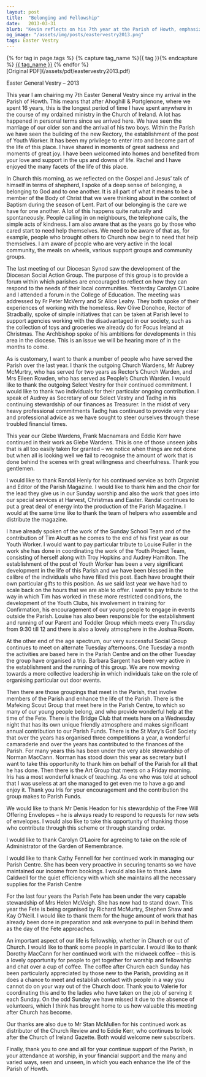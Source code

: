 ```yaml
---
layout: post
title:  "Belonging and Fellowship"
date:   2013-03-31
blurb: "Kevin reflects on his 7th year at the Parish of Howth, emphasizing the sense of belonging and care within the community. He discusses the personal and parish developments, including family milestones, the building of a new Rectory, and the establishment of a Youth Worker post. Kevin also highlights the parish's social initiatives and expresses gratitude to various individuals for their contributions to the parish life."
og_image: "/assets/img/posts/eastervestry2013.png"
tags: Easter Vestry
---    
```

<div class="tag-pills">
  {% for tag in page.tags %}
    {% capture tag_name %}{{ tag }}{% endcapture %}
    <a href="{{ site.baseurl }}/tag/{{ tag_name }}" class="tag-pill">{{ tag_name }}</a>
  {% endfor %}
</div>
[Original PDF](/assets/pdf/eastervestry2013.pdf)

Easter General Vestry – 2013

This year I am chairing my 7th Easter General Vestry since my arrival in the Parish of Howth. This means that after Ahoghill & Portglenone, where we spent 16 years, this is the longest period of time I have spent anywhere in the course of my ordained ministry in the Church of Ireland. A lot has happened in personal terms since we arrived here. We have seen the marriage of our older son and the arrival of his two boys. Within the Parish we have seen the building of the new Rectory, the establishment of the post of Youth Worker. It has been my privilege to enter into and become part of the life of this place. I have shared in moments of great sadness and moments of great joy. I have been welcomed into homes and benefited from your love and support in the ups and downs of life. Rachel and I have enjoyed the many facets of the life of this place.

In Church this morning, as we reflected on the Gospel and Jesus’ talk of himself in terms of shepherd, I spoke of a deep sense of belonging, a belonging to God and to one another. It is all part of what it means to be a member of the Body of Christ that we were thinking about in the context of Baptism during the season of Lent. Part of our belonging is the care we have for one another. A lot of this happens quite naturally and spontaneously. People calling in on neighbours, the telephone calls, the simple acts of kindness. I am also aware that as the years go by those who cared start to need help themselves. We need to be aware of that as, for example, people who brought others to Church now begin to need that help themselves. I am aware of people who are very active in the local community, the meals on wheels, various support groups and community groups.

The last meeting of our Diocesan Synod saw the development of the Diocesan Social Action Group. The purpose of this group is to provide a forum within which parishes are encouraged to reflect on how they can respond to the needs of their local communities. Yesterday Carolyn O’Laoire and I attended a forum in the College of Education. The meeting was addressed by Fr Peter McVerry and Sr Alice Leahy. They both spoke of their experiences of working with the homeless. Rev Olive Donohoe, Rector of Stradbally, spoke of simple initiatives that can be taken at Parish level to support agencies working with the disadvantaged in our society, such as the collection of toys and groceries we already do for Focus Ireland at Christmas. The Archbishop spoke of his ambitions for developments in this area in the diocese. This is an issue we will be hearing more of in the months to come.

As is customary, I want to thank a number of people who have served the Parish over the last year. I thank the outgoing Church Wardens, Mr Aubrey McMurtry, who has served for two years as Rector’s Church Warden, and Mrs Eileen Rowden, who has served as People’s Church Warden. I would like to thank the outgoing Select Vestry for their continued commitment. I would like to thank two individuals for their particular ongoing contribution. I speak of Audrey as Secretary of our Select Vestry and Tadhg in his continuing stewardship of our finances as Treasurer. In the midst of very heavy professional commitments Tadhg has continued to provide very clear and professional advice as we have sought to steer ourselves through these troubled financial times.

This year our Glebe Wardens, Frank Macnamara and Eddie Kerr have continued in their work as Glebe Wardens. This is one of those unseen jobs that is all too easily taken for granted – we notice when things are not done but when all is looking well we fail to recognise the amount of work that is done behind the scenes with great willingness and cheerfulness. Thank you gentlemen.

I would like to thank Randal Henly for his continued service as both Organist and Editor of the Parish Magazine. I would like to thank him and the choir for the lead they give us in our Sunday worship and also the work that goes into our special services at Harvest, Christmas and Easter. Randal continues to put a great deal of energy into the production of the Parish Magazine. I would at the same time like to thank the team of helpers who assemble and distribute the magazine.

I have already spoken of the work of the Sunday School Team and of the contribution of Tim Alcutt as he comes to the end of his first year as our Youth Worker. I would want to pay particular tribute to Louise Fuller in the work she has done in coordinating the work of the Youth Project Team, consisting of herself along with Troy Hopkins and Audrey Hamilton. The establishment of the post of Youth Worker has been a very significant development in the life of this Parish and we have been blessed in the calibre of the individuals who have filled this post. Each have brought their own particular gifts to this position. As we said last year we have had to scale back on the hours that we are able to offer. I want to pay tribute to the way in which Tim has worked in these more restricted conditions, the development of the Youth Clubs, his involvement in training for Confirmation, his encouragement of our young people to engage in events outside the Parish. Louise has also been responsible for the establishment and running of our Parent and Toddler Group which meets every Thursday from 9:30 till 12 and there is also a lovely atmosphere in the Joshua Room.

At the other end of the age spectrum, our very successful Social Group continues to meet on alternate Tuesday afternoons. One Tuesday a month the activities are based here in the Parish Centre and on the other Tuesday the group have organised a trip. Barbara Sargent has been very active in the establishment and the running of this group. We are now moving towards a more collective leadership in which individuals take on the role of organising particular out door events.

Then there are those groupings that meet in the Parish, that involve members of the Parish and enhance the life of the Parish. There is the Mafeking Scout Group that meet here in the Parish Centre, to which so many of our young people belong, and who provide wonderful help at the time of the Fete. There is the Bridge Club that meets here on a Wednesday night that has its own unique friendly atmosphere and makes significant annual contribution to our Parish Funds. There is the St Mary’s Golf Society that over the years has organised three competitions a year, a wonderful camaraderie and over the years has contributed to the finances of the Parish. For many years this has been under the very able stewardship of Norman MacCann. Norman has stood down this year as secretary but I want to take this opportunity to thank him on behalf of the Parish for all that he has done. Then there is the Art Group that meets on a Friday morning. Iris has a most wonderful knack of teaching. As one who was told at school that I was useless at art she managed to get even me to have a go and enjoy it. Thank you Iris for your encouragement and the contribution the group makes to Parish Funds.

We would like to thank Mr Denis Headon for his stewardship of the Free Will Offering Envelopes – he is always ready to respond to requests for new sets of envelopes. I would also like to take this opportunity of thanking those who contribute through this scheme or through standing order.

I would like to thank Carolyn O’Laoire for agreeing to take on the role of Administrator of the Garden of Remembrance.

I would like to thank Cathy Fennell for her continued work in managing our Parish Centre. She has been very proactive in securing tenants so we have maintained our income from bookings. I would also like to thank Jane Caldwell for the quiet efficiency with which she maintains all the necessary supplies for the Parish Centre

For the last four years the Parish Fete has been under the very capable stewardship of Mrs Helen McVeigh. She has now had to stand down. This year the Fete is being organised by Richard McMurtry, Stephen Shaw and Kay O’Neill. I would like to thank them for the huge amount of work that has already been done in preparation and ask everyone to pull in behind them as the day of the Fete approaches.

An important aspect of our life is fellowship, whether in Church or out of Church. I would like to thank some people in particular. I would like to thank Dorothy MacCann for her continued work with the midweek coffee – this is a lovely opportunity for people to get together for worship and fellowship and chat over a cup of coffee. The coffee after Church each Sunday has been particularly appreciated by those new to the Parish, providing as it does a chance to meet and establish contact with people in a way you cannot do on your way out of the Church door. Thank you to Valerie for coordinating this and to the ladies who have taken on the job of serving it each Sunday. On the odd Sunday we have missed it due to the absence of volunteers, which I think has brought home to us how valuable this meeting after Church has become.

Our thanks are also due to Mr Stan McMullen for his continued work as distributor of the Church Review and to Eddie Kerr, who continues to look after the Church of Ireland Gazette. Both would welcome new subscribers.

Finally, thank you to one and all for your continue support of the Parish, in your attendance at worship, in your financial support and the many and varied ways, seen and unseen, in which you each enhance the life of the Parish of Howth.
